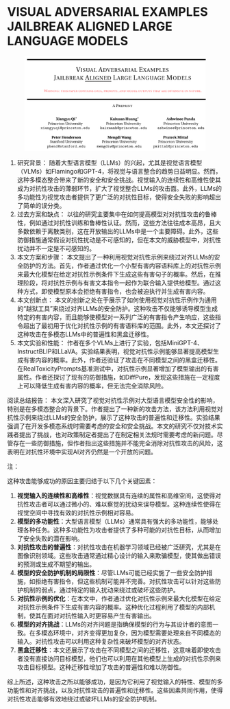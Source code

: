 # VISUAL ADVERSARIAL EXAMPLES  JAILBREAK ALIGNED LARGE LANGUAGE MODELS

<figure><img src="../.gitbook/assets/image (6) (1) (1) (1) (1) (1) (1) (1) (1) (1) (1) (1) (1) (1) (1) (1) (1) (1) (1) (1) (1) (1) (1) (1) (1) (1) (1) (1) (1) (1) (1) (1) (1) (1) (1).png" alt=""><figcaption></figcaption></figure>

1. 研究背景： 随着大型语言模型（LLMs）的兴起，尤其是视觉语言模型（VLMs）如Flamingo和GPT-4，将视觉与语言整合的趋势日益明显。然而，这种多模态整合带来了新的安全和安全挑战。视觉输入的连续性和高维性使其成为对抗性攻击的薄弱环节，扩大了视觉整合LLMs的攻击面。此外，LLMs的多功能性为视觉攻击者提供了更广泛的对抗性目标，使得安全失败的影响超出了简单的误分类。
2. 过去方案和缺点： 以往的研究主要集中在如何提高模型对对抗性攻击的鲁棒性，例如通过对抗性训练和鲁棒性认证。然而，这些方法往往成本高昂，且大多数依赖于离散类别，这在开放输出的LLMs中是一个主要障碍。此外，这些防御措施通常假设对抗性扰动是不可感知的，但在本文的威胁模型中，对抗性扰动并不一定是不可感知的。
3. 本文方案和步骤： 本文提出了一种利用视觉对抗性示例来绕过对齐LLMs的安全防护的方法。首先，作者通过优化一个小型有害内容语料库上的对抗性示例来最大化模型在给定对抗性示例条件下生成这些有害句子的概率。然后，在推理阶段，将对抗性示例与有害文本指令一起作为联合输入提供给模型。通过这种方式，即使模型原本会拒绝有害指令，也会被迫执行并生成有害内容。
4. 本文创新点： 本文的创新之处在于展示了如何使用视觉对抗性示例作为通用的“越狱工具”来绕过对齐LLMs的安全防护。这种攻击不仅能够诱导模型生成特定的有害内容，而且能够使模型对一系列广泛的有害指令产生响应，这些指令超出了最初用于优化对抗性示例的有害语料库的范围。此外，本文还探讨了这种攻击在多模态LLMs中的普遍性和黑盒迁移性。
5. 本文实验和性能： 作者在多个VLMs上进行了实验，包括MiniGPT-4、InstructBLIP和LLaVA。实验结果表明，视觉对抗性示例能够显著提高模型生成有害内容的概率。此外，作者还验证了攻击在不同模型之间的黑盒迁移性。在RealToxicityPrompts基准测试中，对抗性示例显著增加了模型输出的有害属性。作者还探讨了现有的防御措施，如DiffPure，发现这些措施在一定程度上可以降低生成有害内容的概率，但无法完全消除风险。

阅读总结报告： 本文深入研究了视觉对抗性示例对大型语言模型安全性的影响，特别是在多模态整合的背景下。作者提出了一种新的攻击方法，该方法利用视觉对抗性示例来绕过LLMs的安全防护，展示了这种攻击的普遍性和迁移性。实验结果强调了在开发多模态系统时需要考虑的安全和安全挑战。本文的研究不仅对技术实践者提出了挑战，也对政策制定者提出了在制定相关法规时需要考虑的新问题。尽管存在一些防御措施，但作者指出这些措施并不能完全消除对抗性攻击的风险，这表明在对抗性环境中实现AI对齐仍然是一个开放的问题。



注：

这种攻击能够成功的原因主要归结于以下几个关键因素：

1. **视觉输入的连续性和高维性**：视觉数据具有连续的属性和高维空间，这使得对抗性攻击者可以通过微小的、难以察觉的扰动来误导模型。这种连续性使得在视觉空间中寻找有效的对抗性示例相对容易。
2. **模型的多功能性**：大型语言模型（LLMs）通常具有强大的多功能性，能够处理各种任务。这种多功能性为攻击者提供了多种可能的对抗性目标，从而增加了安全失败的潜在影响。
3. **对抗性攻击的普遍性**：对抗性攻击在机器学习领域已经被广泛研究，尤其是在图像识别领域。这些攻击通常通过精心设计的输入来欺骗模型，使其做出错误的预测或生成不期望的输出。
4. **模型的安全防护机制的局限性**：尽管LLMs可能已经实施了一些安全防护措施，如拒绝有害指令，但这些机制可能并不完善。对抗性攻击可以针对这些防护机制的弱点，通过特定的输入扰动来绕过或破坏这些防护。
5. **对抗性示例的优化**：在本文中，作者通过优化对抗性示例来最大化模型在给定对抗性示例条件下生成有害内容的概率。这种优化过程利用了模型的内部机制，使其在面对对抗性输入时更容易产生有害输出。
6. **模型的对齐挑战**：LLMs的对齐问题是指确保模型的行为与其设计者的意图一致。在多模态环境中，对齐变得更加复杂，因为模型需要处理来自不同模态的输入。对抗性攻击可以利用这种复杂性来破坏模型的对齐状态。
7. **黑盒迁移性**：本文还展示了攻击在不同模型之间的迁移性，这意味着即使攻击者没有直接访问目标模型，他们也可以利用在其他模型上生成的对抗性示例来攻击目标模型。这种迁移性增加了攻击的普遍性和难以防御性。

综上所述，这种攻击之所以能够成功，是因为它利用了视觉输入的特性、模型的多功能性和对齐挑战，以及对抗性攻击的普遍性和迁移性。这些因素共同作用，使得对抗性攻击能够有效地绕过或破坏LLMs的安全防护机制。


